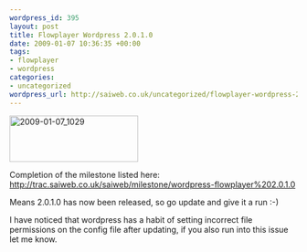 ```yaml
--- 
wordpress_id: 395
layout: post
title: Flowplayer Wordpress 2.0.1.0
date: 2009-01-07 10:36:35 +00:00
tags: 
- flowplayer
- wordpress
categories: 
- uncategorized
wordpress_url: http://saiweb.co.uk/uncategorized/flowplayer-wordpress-2010
---
```

<img src="http://cdn.saiweb.co.uk/uploads/2009/01/2009-01-07_1029.png" alt="2009-01-07_1029" title="2009-01-07_1029" width="225" height="81" class="alignleft size-full wp-image-394" />

Completion of the milestone listed here: <a href="http://trac.saiweb.co.uk/saiweb/milestone/wordpress-flowplayer%202.0.1.0">http://trac.saiweb.co.uk/saiweb/milestone/wordpress-flowplayer%202.0.1.0</a>

Means 2.0.1.0 has now been released, so go update and give it a run :-)

I have noticed that wordpress has a habit of setting incorrect file permissions on the config file after updating, if you also run into this issue let me know.
